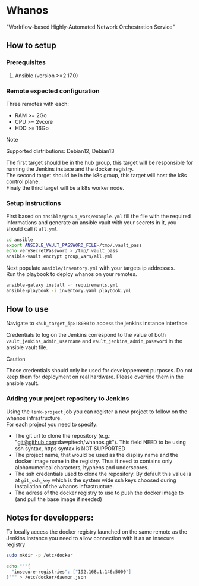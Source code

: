 # Whanos

"Workflow-based Highly-Automated Network Orchestration Service"

## How to setup

### Prerequisites

1. Ansible (version >=2.17.0)

### Remote expected configuration

Three remotes with each:
- RAM >= 2Go
- CPU >= 2vcore
- HDD >= 16Go

> [!NOTE]
> Supported distributions: Debian12, Debian13

The first target should be in the hub group, this target will be responsible for running the Jenkins instace and the docker registry.  
The second target should be in the k8s group, this target will host the k8s control plane.  
Finaly the third target will be a k8s worker node.

### Setup instructions

First based on `ansible/group_vars/example.yml` fill the file with the required informations and generate an ansible vault with your secrets in it, you should call it `all.yml`.

```bash
cd ansible
export ANSIBLE_VAULT_PASSWORD_FILE=/tmp/.vault_pass
echo verySecretPassword > /tmp/.vault_pass
ansible-vault encrypt group_vars/all.yml
```

Next populate `ansible/inventory.yml` with your targets ip addresses.  
Run the playbook to deploy whanos on your remotes.

```bash
ansible-galaxy install -r requirements.yml
ansible-playbook -i inventory.yaml playbook.yml
```

## How to use

Navigate to `<hub_target_ip>:8080` to access the jenkins instance interface

Credentials to log on the Jenkins correspond to the value of both `vault_jenkins_admin_username` and `vault_jenkins_admin_password` in the ansible vault file.

> [!Caution]
> Those credentials should only be used for developpement purposes. Do not keep them for deployment on real hardware. Please override them in the ansible vault.

### Adding your project repository to Jenkins

Using the `link-project` job you can register a new project to follow on the whanos infrastructure.  
For each project you need to specify:
- The git url to clone the repository (e.g.: "git@github.com:dawpitech/whanos.git"). This field NEED to be using ssh syntax, https syntax is NOT SUPPORTED
- The project name, that would be used as the display name and the docker image name in the registry. Thus it need to contains only alphanumerical characters, hyphens and underscores.
- The ssh credentials used to clone the repository. By default this value is at `git_ssh_key` which is the system wide ssh keys choosed during installation of the whanos infrastructure.
- The adress of the docker registry to use to push the docker image to (and pull the base image if needed)

## Notes for developpers:

To locally access the docker registry launched on the same remote as the Jenkins instance you need to allow connection with it as an insecure registry

```bash
sudo mkdir -p /etc/docker

echo """{
  "insecure-registries": ["192.168.1.146:5000"]
}""" > /etc/docker/daemon.json

```
